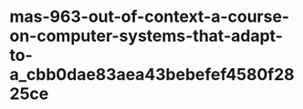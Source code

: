 # mas-963-out-of-context-a-course-on-computer-systems-that-adapt-to-a_cbb0dae83aea43bebefef4580f2825ce